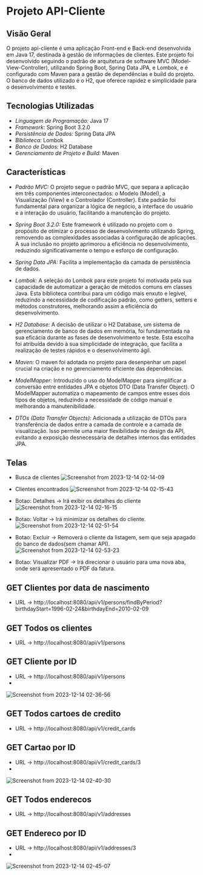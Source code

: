 # Projeto API-Cliente

## Visão Geral
O projeto api-cliente é uma aplicação Front-end e Back-end desenvolvida em Java 17, destinada à gestão de informações de clientes. Este projeto foi desenvolvido seguindo o padrão de arquitetura de software MVC (Model-View-Controller), utilizando Spring Boot, Spring Data JPA, e Lombok, e é configurado com Maven para a gestão de dependências e build do projeto. O banco de dados utilizado é o H2, que oferece rapidez e simplicidade para o desenvolvimento e testes.

## Tecnologias Utilizadas
- *Linguagem de Programação:* Java 17
- *Framework:* Spring Boot 3.2.0
- *Persistência de Dados:* Spring Data JPA
- *Biblioteca:* Lombok
- *Banco de Dados:* H2 Database
- *Gerenciamento de Projeto e Build:* Maven

## Características

- *Padrão MVC:* O projeto segue o padrão MVC, que separa a aplicação em três componentes interconectados: o Modelo (Model), a Visualização (View) e o Controlador (Controller). Este padrão foi fundamental para organizar a lógica de negócio, a interface do usuário e a interação do usuário, facilitando a manutenção do projeto.
- *Spring Boot 3.2.0:* Este framework é utilizado no projeto com o propósito de otimizar o processo de desenvolvimento utilizando Spring, removendo as complexidades associadas à configuração de aplicações. A sua inclusão no projeto aprimorou a eficiência no desenvolvimento, reduzindo significativamente o tempo e esforço de configuração.
- *Spring Data JPA:* Facilita a implementação da camada de persistência de dados.
- *Lombok:* A seleção do Lombok para este projeto foi motivada pela sua capacidade de automatizar a geração de métodos comuns em classes Java. Esta biblioteca contribui para um código mais enxuto e legível, reduzindo a necessidade de codificação padrão, como getters, setters e métodos construtores, melhorando assim a eficiência do desenvolvimento.
- *H2 Database:* A decisão de utilizar o H2 Database, um sistema de gerenciamento de banco de dados em memória, foi fundamentada na sua eficácia durante as fases de desenvolvimento e teste. Esta escolha foi atribuída devido à sua simplicidade de integração, que facilita a realização de testes rápidos e o desenvolvimento ágil.
- *Maven:* O maven foi adotada no projeto para desenpenhar um papel crucial na criação e no gerenciamento eficiente das dependências.

- *ModelMapper:* Introduzido o uso do ModelMapper para simplificar a conversão entre entidades JPA e objetos DTO (Data Transfer Object). O ModelMapper automatiza o mapeamento de campos entre esses dois tipos de objetos, reduzindo a necessidade de código manual e melhorando a manutenibilidade.

- *DTOs (Data Transfer Objects):* Adicionada a utilização de DTOs para transferência de dados entre a camada de controle e a camada de visualização. Isso permite uma maior flexibilidade no design da API, evitando a exposição desnecessária de detalhes internos das entidades JPA.

## Telas
  - Busca de clientes
    ![Screenshot from 2023-12-14 02-14-09](https://github.com/manoelerickgp/api-client/assets/139079937/b0c40f60-be73-4b46-88b3-7206b29cfac0)

  - Clientes encontrados
    ![Screenshot from 2023-12-14 02-15-43](https://github.com/manoelerickgp/api-client/assets/139079937/6ddc338c-fd7e-4425-88c8-caada7b8e184)

  - Botao: Detalhes -> Irá exibir os detalhes do cliente
    ![Screenshot from 2023-12-14 02-16-15](https://github.com/manoelerickgp/api-client/assets/139079937/73cb0541-17cf-4be2-a1d4-5bfd3018cd3a)

  - Botao: Voltar -> Irá minimizar os detalhes do cliente.
    ![Screenshot from 2023-12-14 02-51-54](https://github.com/manoelerickgp/api-client/assets/139079937/b9235af7-d322-4a16-8f70-eb63c0f7847e)

  - Botao: Excluir -> Removerá o cliente da listagem, sem que seja apagado do banco de dados(sem chamar API).
    ![Screenshot from 2023-12-14 02-53-23](https://github.com/manoelerickgp/api-client/assets/139079937/dde9d04c-f830-45c6-9f9b-a55663afd843)

  - Botao: Visualizar PDF -> Irá direcionar o usuário para uma nova aba, onde será apresentado o PDF da fatura.

## GET Clientes por data de nascimento
  - URL -> http://localhost:8080/api/v1/persons/findByPeriod?birthdayStart=1996-02-24&birthdayEnd=2010-02-09

## GET Todos os clientes
  - URL -> http://localhost:8080/api/v1/persons

## GET Cliente por ID
  - URL -> http://localhost:8080/api/v1/persons
  - 
![Screenshot from 2023-12-14 02-36-56](https://github.com/manoelerickgp/api-client/assets/139079937/c5c731a9-2504-429a-8242-b7342637d5f9)


## GET Todos cartoes de credito
  - URL -> http://localhost:8080/api/v1/credit_cards

## GET Cartao por ID
  - URL -> http://localhost:8080/api/v1/credit_cards/3
  - 
![Screenshot from 2023-12-14 02-40-30](https://github.com/manoelerickgp/api-client/assets/139079937/7e4cbf61-fac6-473a-a586-216be5a230b0)


## GET Todos enderecos
  - URL -> http://localhost:8080/api/v1/addresses

## GET Endereco por ID
  - URL -> http://localhost:8080/api/v1/addresses/3
  - 
![Screenshot from 2023-12-14 02-45-07](https://github.com/manoelerickgp/api-client/assets/139079937/0bd7985f-f48e-477e-b461-a33e0d0498ed)

